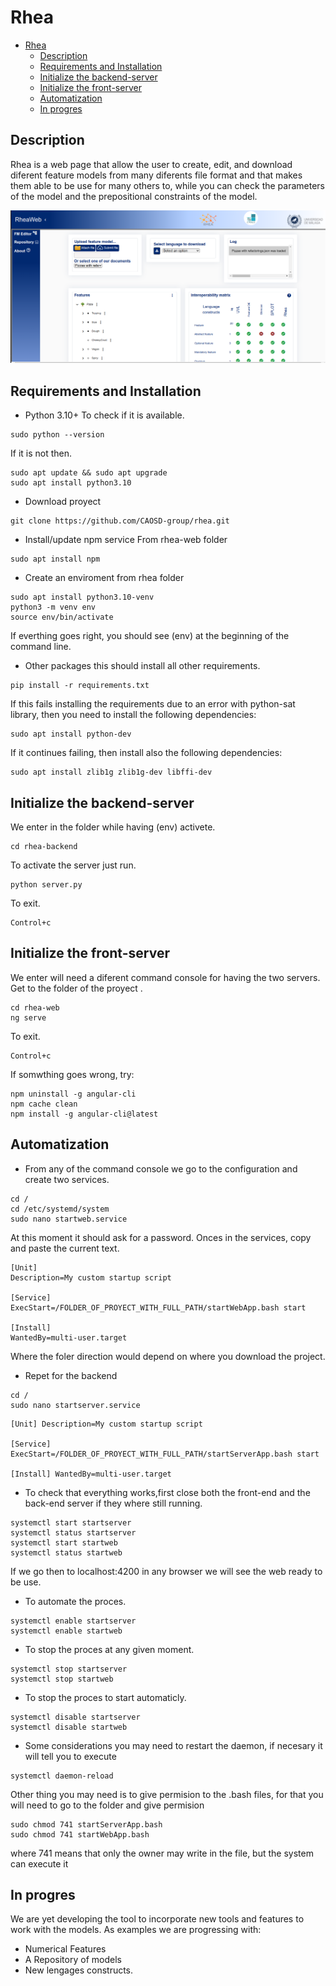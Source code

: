 # Rhea 
- [Rhea](#rhea)
  - [Description](#description)
  - [Requirements and Installation](#requirements-and-installation)
  - [Initialize the backend-server](#initialize-the-backend-server)
  - [Initialize the front-server](#initialize-the-front-server)
  - [Automatization](#automatization)
  - [In progres](#in-progres)


## Description

Rhea is a web page that allow the user to create, edit, and download diferent feature models from many diferents file format and that makes them able to be use for many others to, while you can check the parameters of the model and the prepositional constraints of the model.

<p align="center">
  <img width="750" src="rhea-web/src/assets/img/mainpage.png">
</p>

## Requirements and Installation
- Python 3.10+
To check if it is available.
```
sudo python --version
```
If it is not then.
```
sudo apt update && sudo apt upgrade
sudo apt install python3.10
```



- Download proyect 
```
git clone https://github.com/CAOSD-group/rhea.git
```
- Install/update npm service
From rhea-web folder
```
sudo apt install npm
```

- Create an enviroment
from rhea folder

```
sudo apt install python3.10-venv
python3 -m venv env
source env/bin/activate
```
If everthing goes right, you should see (env) at the beginning of the command line.

- Other packages
this should install all other requirements.
```
pip install -r requirements.txt
```
If this fails installing the requirements due to an error with python-sat library, then you need to install the following dependencies:
```
sudo apt install python-dev
```
If it continues failing, then install also the following dependencies:
```
sudo apt install zlib1g zlib1g-dev libffi-dev
```

## Initialize the backend-server
We enter in the folder while having (env) activete.
```
cd rhea-backend
```
To activate the server just run.
```
python server.py
```
To exit.
```
Control+c 
```
## Initialize the front-server
We enter will need a diferent command console for having the two servers.
Get to the folder of the proyect .
```
cd rhea-web
ng serve
```
To exit.
```
Control+c 
```
If somwthing goes wrong, try:
```
npm uninstall -g angular-cli
npm cache clean
npm install -g angular-cli@latest
```
## Automatization
- From any of the command console we go to the configuration and create two services.
```
cd /
cd /etc/systemd/system
sudo nano startweb.service
```
At this moment it should ask for a password.
Onces in the services, copy and paste the current text.
```
[Unit] 
Description=My custom startup script

[Service] 
ExecStart=/FOLDER_OF_PROYECT_WITH_FULL_PATH/startWebApp.bash start

[Install] 
WantedBy=multi-user.target
```
Where the foler direction would depend on where you download the project.
- Repet for the backend

```
cd /
sudo nano startserver.service
```
```
[Unit] Description=My custom startup script

[Service] ExecStart=/FOLDER_OF_PROYECT_WITH_FULL_PATH/startServerApp.bash start

[Install] WantedBy=multi-user.target
```
- To check that everything works,first close both the front-end and the back-end server if they where still running.
```
systemctl start startserver
systemctl status startserver
systemctl start startweb
systemctl status startweb
```
If we go then to localhost:4200 in any browser we will see the web ready to be use.

- To automate the proces.
```
systemctl enable startserver
systemctl enable startweb
```
- To stop the proces at any given moment.

```
systemctl stop startserver
systemctl stop startweb
```
- To stop the proces to start automaticly.
```
systemctl disable startserver
systemctl disable startweb 
```
- Some considerations
you may need to restart the daemon, if necesary it will tell you to execute 
```
systemctl daemon-reload
```
Other thing you may need is to give permision to the .bash files, for that you will need to go to the folder and give permision
```
sudo chmod 741 startServerApp.bash
sudo chmod 741 startWebApp.bash

```
where 741 means that only the owner may write in the file, but the system can execute it
## In progres
We are yet developing the tool to incorporate new tools and features to work with the models.
As examples we are progressing with:
- Numerical Features
- A Repository of models
- New lengages constructs.